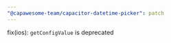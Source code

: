 ```yaml
---
"@capawesome-team/capacitor-datetime-picker": patch
---
```


fix(ios): `getConfigValue` is deprecated
